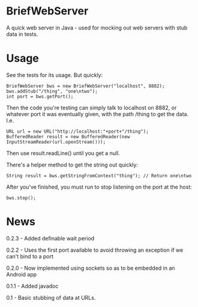 BriefWebServer
==============

A quick web server in Java - used for mocking out web servers with stub data in tests.

Usage
=====

See the tests for its usage. But quickly:

	BriefWebServer bws = new BriefWebServer("localhost", 8882);
	bws.addStub("/thing", "one\ntwo");
	int port = bws.getPort();
	
Then the code you're testing can simply talk to localhost on 8882, or whatever port it was eventually given, with the path /thing to get the data. I.e.

	URL url = new URL("http://localhost:"+port+"/thing");
	BufferedReader result = new BufferedReader(new InputStreamReader(url.openStream()));

Then use result.readLine() until you get a null.

There's a helper method to get the string out quickly: 

	String result = bws.getStringFromContext("thing"); // Return one\ntwo

After you've finished, you must run to stop listening on the port at the host:

	bws.stop();

News
====

0.2.3 - Added definable wait period

0.2.2 - Uses the first port available to avoid throwing an exception if we can't bind to a port

0.2.0 - Now implemented using sockets so as to be embedded in an Android app

0.1.1 - Added javadoc

0.1 - Basic stubbing of data at URLs.
